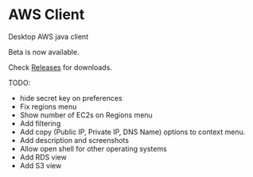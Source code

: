 # AWS Client
Desktop AWS java client

Beta is now available.

Check [Releases](https://github.com/gadelkareem/aws-client/releases) for downloads.


TODO:
- hide secret key on preferences
- Fix regions menu
- Show number of EC2s on Regions menu
- Add filtering
- Add copy (Public IP, Private IP, DNS Name) options to context menu.
- Add description and screenshots
- Allow open shell for other operating systems
- Add RDS view
- Add S3 view


